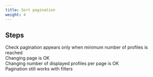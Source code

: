 ```yaml
---
title: Sort pagination
weight: 4
---
```

## Steps

Check pagination appears only when minimum number of profiles is reached\
Changing page is OK\
Changing number of displayed profiles per page is OK\
Pagination still works with filters

